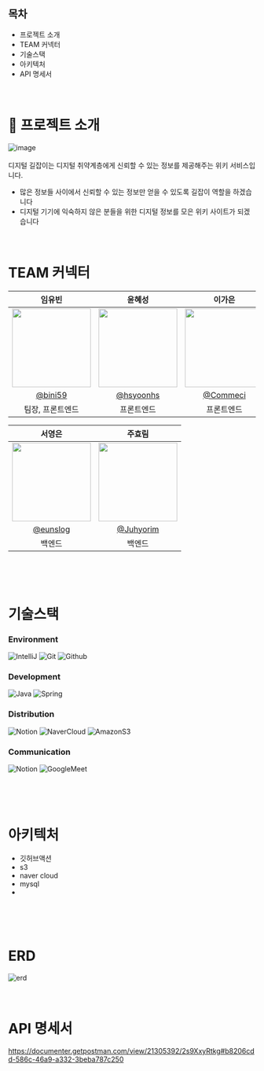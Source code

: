 ## 목차
- 프로젝트 소개
- TEAM 커넥터
- 기술스택
- 아키텍처
- API 명세서
  <br><br><br>

# 👔 프로젝트 소개
![image](https://github.com/Team-Connecter/Digital-Guiljabi-Back/assets/86856676/b5af6173-2874-4ece-9c9b-02077ca232d6) <br><br>
디지털 길잡이는 디지털 취약계층에게 신뢰할 수 있는 정보를 제공해주는 위키 서비스입니다.<br>
- 많은 정보들 사이에서 신뢰할 수 있는 정보만 얻을 수 있도록 길잡이 역할을 하겠습니다
- 디지털 기기에 익숙하지 않은 분들을 위한 디지털 정보를 모은 위키 사이트가 되겠습니다
<br><br><br>

# TEAM 커넥터
|      임유빈       |          윤혜성         |       이가은         |                                                                                                               
| :---------------------------------------------------------------------------: | :------------------------------------------------------------------------------------------------------------------------------------------------: | :------------------------------------------------------------------------------------------------------------------------------------------------------------------------------------------------: | 
|   <img width="160px" src="https://avatars.githubusercontent.com/u/51144791?v=4"/>    |                      <img width="160px" src="https://avatars.githubusercontent.com/u/80237040?v=4" />    |                   <img width="160px" src="https://avatars.githubusercontent.com/u/97789190?v=4"/>   |
|   [@bini59](https://github.com/bini59)   |    [@hsyoonhs](https://github.com/hsyoonhs)  | [@Commeci](https://github.com/Commeci)  |
| 팀장, 프론트엔드 | 프론트엔드 | 프론트엔드 |

|      서영은       |       주효림         |                                                                                                               
| :---------------------------------------------------------------------------: | :------------------------------------------------------------------------------------------------------------------------------------------------------------------------------------------------: | 
|   <img width="160px" src="https://avatars.githubusercontent.com/u/94828056?v=4"/>    |                   <img width="160px" src="https://avatars.githubusercontent.com/u/86856676?v=4"/>   |
|   [@eunslog](https://github.com/eunslog)   |     [@Juhyorim](https://github.com/Juhyorim)  |
| 백엔드 | 백엔드 |

<br><br><br>

# 기술스택

### Environment
![IntelliJ](https://img.shields.io/badge/intellijidea-000000?style=for-the-badge&logo=intellijidea&logoColor=white)
![Git](https://img.shields.io/badge/Git-F05032?style=for-the-badge&logo=Git&logoColor=white)
![Github](https://img.shields.io/badge/GitHub-181717?style=for-the-badge&logo=GitHub&logoColor=white)      

### Development
![Java](https://img.shields.io/badge/Java-F7DF1E?style=for-the-badge&logo=Javascript&logoColor=white)
![Spring](https://img.shields.io/badge/spring-6DB33F?style=for-the-badge&logo=spring&logoColor=61DAFB)

### Distribution
![Notion](https://img.shields.io/badge/githubactions-2088FF?style=for-the-badge&logo=githubactions&logoColor=white)
![NaverCloud](https://img.shields.io/badge/Naver-03C75A?style=for-the-badge&logo=Naver&logoColor=white)
![AmazonS3](https://img.shields.io/badge/amazons3-569A31?style=for-the-badge&logo=amazons3&logoColor=white)

### Communication
![Notion](https://img.shields.io/badge/Notion-000000?style=for-the-badge&logo=Notion&logoColor=white)
![GoogleMeet](https://img.shields.io/badge/discord-5865F2?style=for-the-badge&logo=discord%20Meet&logoColor=white)

<br><br><br>
# 아키텍처
- 깃허브액션
- s3
- naver cloud
- mysql
- 
<br><br><br>
# ERD
![erd](https://github.com/Team-Connecter/Digital-Guiljabi-Back/assets/86856676/e4b659b0-9896-44af-8b39-c84ee0e98bdf)
<br><br><br>
# API 명세서
https://documenter.getpostman.com/view/21305392/2s9XxyRtkg#b8206cdd-586c-46a9-a332-3beba787c250
<br><br><br>
